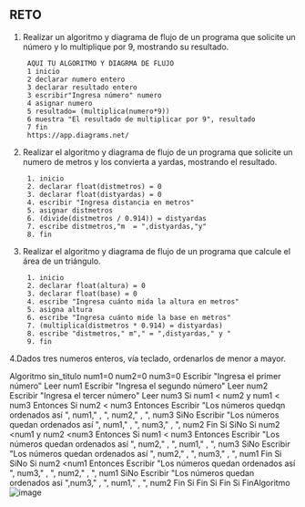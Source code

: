 ## RETO
1. Realizar un algoritmo y diagrama de flujo de un programa que solicite un número y lo multiplique por 9, mostrando su resultado.

        AQUI TU ALGORITMO Y DIAGRMA DE FLUJO
        1 inicio
        2 declarar numero entero
        3 declarar resultado entero
        3 escribir"Ingresa número" numero
        4 asignar numero
        5 resultado= (multiplica(numero*9)) 
        6 muestra "El resultado de multiplicar por 9", resultado  
        7 fin
        https://app.diagrams.net/
      
   
    

2. Realizar el algoritmo y diagrama de flujo de un programa que solicite un numero de metros y los convierta a yardas, mostrando el resultado.
      
        1. inicio
        2. declarar float(distmetros) = 0
        3. declarar float(distyardas) = 0
        4. escribir "Ingresa distancia en metros"
        5. asignar distmetros
        6. (divide(distmetros / 0.914)) = distyardas 
        7. escribe distmetros,"m  = ",distyardas,"y"
        8. fin 


3. Realizar el algoritmo y diagrama de flujo de un programa que calcule el área de un triángulo.

        1. inicio
        2. declarar float(altura) = 0
        3. declarar float(base) = 0
        4. escribe "Ingresa cuánto mida la altura en metros"
        5. asigna altura
        6. escribe "Ingresa cuánto mide la base en metros"
        7. (multiplica(distmetros * 0.914) = distyardas)
        8. escribe "distmetros," m"," = ",distyardas," y "
        9. fin  


4.Dados tres numeros enteros, vía teclado, ordenarlos de menor a mayor. 

Algoritmo sin_titulo
	num1=0
	num2=0
	num3=0
	Escribir "Ingresa el primer número"
	Leer num1
	Escribir "Ingresa el segundo número"
	Leer num2
	Escribir "Ingresa el tercer número"
	Leer num3
	Si num1 < num2 y num1 < num3 Entonces
		Si num2 < num3 Entonces
			Escribir "Los números quedqn ordenados así ", num1," , ", num2," , ", num3
		SiNo
			Escribir "Los números quedan ordenados así ", num1," , ", num3," , ", num2
		Fin Si
	SiNo
		Si num2 <num1 y num2 <num3 Entonces
			Si num1 < num3 Entonces
				Escribir "Los números quedan ordenados así ", num2," , ", num1," , ", num3
			SiNo
				Escribir "Los números quedan ordenados así ", num2," , ", num3," , ", num1
			Fin Si
		SiNo
			Si num2 <num1 Entonces
				Escribir "Los números quedan ordenados así ", num3," , ", num2," , ", num1 
			SiNo
				Escribir "Los números quedan ordenados asi ",num3," , ", num1," , ", num2
			Fin Si
		Fin Si
	Fin Si
FinAlgoritmo
![image](https://user-images.githubusercontent.com/107580905/186797384-22452c6f-b449-4f5b-abc8-71e6366d2474.png)
